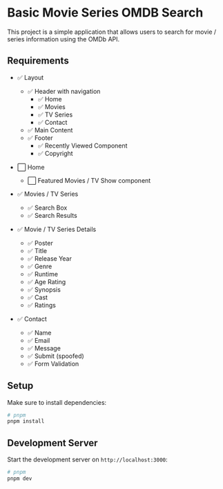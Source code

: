 # Basic Movie Series OMDB Search

This project is a simple application that allows users to search for movie / series information using the OMDb API.

## Requirements

- ✅ Layout

  - ✅ Header with navigation
    - ✅ Home
    - ✅ Movies
    - ✅ TV Series
    - ✅ Contact
  - ✅ Main Content
  - ✅ Footer
    - ✅ Recently Viewed Component
    - ✅ Copyright

- ⬜ Home

  - ⬜ Featured Movies / TV Show component

- ✅ Movies / TV Series

  - ✅ Search Box
  - ✅ Search Results

- ✅ Movie / TV Series Details

  - ✅ Poster
  - ✅ Title
  - ✅ Release Year
  - ✅ Genre
  - ✅ Runtime
  - ✅ Age Rating
  - ✅ Synopsis
  - ✅ Cast
  - ✅ Ratings

- ✅ Contact
  - ✅ Name
  - ✅ Email
  - ✅ Message
  - ✅ Submit (spoofed)
  - ✅ Form Validation

## Setup

Make sure to install dependencies:

```bash
# pnpm
pnpm install
```

## Development Server

Start the development server on `http://localhost:3000`:

```bash
# pnpm
pnpm dev
```
